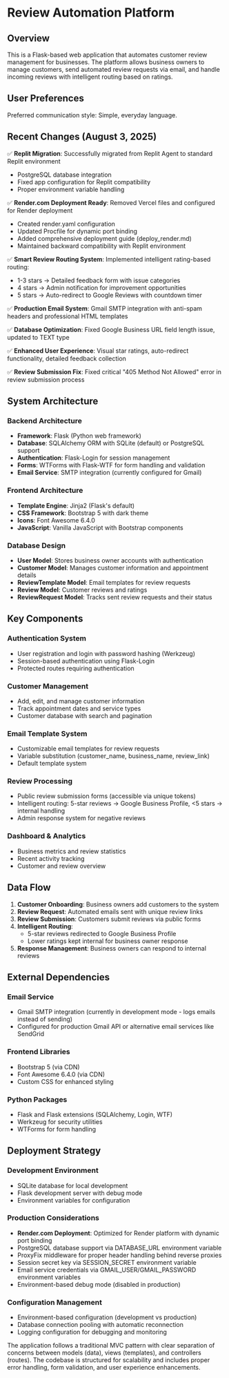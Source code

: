 # Review Automation Platform

## Overview

This is a Flask-based web application that automates customer review management for businesses. The platform allows business owners to manage customers, send automated review requests via email, and handle incoming reviews with intelligent routing based on ratings.

## User Preferences

Preferred communication style: Simple, everyday language.

## Recent Changes (August 3, 2025)

✅ **Replit Migration**: Successfully migrated from Replit Agent to standard Replit environment
   - PostgreSQL database integration
   - Fixed app configuration for Replit compatibility
   - Proper environment variable handling

✅ **Render.com Deployment Ready**: Removed Vercel files and configured for Render deployment
   - Created render.yaml configuration
   - Updated Procfile for dynamic port binding
   - Added comprehensive deployment guide (deploy_render.md)
   - Maintained backward compatibility with Replit environment

✅ **Smart Review Routing System**: Implemented intelligent rating-based routing:
   - 1-3 stars → Detailed feedback form with issue categories
   - 4 stars → Admin notification for improvement opportunities
   - 5 stars → Auto-redirect to Google Reviews with countdown timer

✅ **Production Email System**: Gmail SMTP integration with anti-spam headers and professional HTML templates

✅ **Database Optimization**: Fixed Google Business URL field length issue, updated to TEXT type

✅ **Enhanced User Experience**: Visual star ratings, auto-redirect functionality, detailed feedback collection

✅ **Review Submission Fix**: Fixed critical "405 Method Not Allowed" error in review submission process

## System Architecture

### Backend Architecture
- **Framework**: Flask (Python web framework)
- **Database**: SQLAlchemy ORM with SQLite (default) or PostgreSQL support
- **Authentication**: Flask-Login for session management
- **Forms**: WTForms with Flask-WTF for form handling and validation
- **Email Service**: SMTP integration (currently configured for Gmail)

### Frontend Architecture
- **Template Engine**: Jinja2 (Flask's default)
- **CSS Framework**: Bootstrap 5 with dark theme
- **Icons**: Font Awesome 6.4.0
- **JavaScript**: Vanilla JavaScript with Bootstrap components

### Database Design
- **User Model**: Stores business owner accounts with authentication
- **Customer Model**: Manages customer information and appointment details
- **ReviewTemplate Model**: Email templates for review requests
- **Review Model**: Customer reviews and ratings
- **ReviewRequest Model**: Tracks sent review requests and their status

## Key Components

### Authentication System
- User registration and login with password hashing (Werkzeug)
- Session-based authentication using Flask-Login
- Protected routes requiring authentication

### Customer Management
- Add, edit, and manage customer information
- Track appointment dates and service types
- Customer database with search and pagination

### Email Template System
- Customizable email templates for review requests
- Variable substitution (customer_name, business_name, review_link)
- Default template system

### Review Processing
- Public review submission forms (accessible via unique tokens)
- Intelligent routing: 5-star reviews → Google Business Profile, <5 stars → internal handling
- Admin response system for negative reviews

### Dashboard & Analytics
- Business metrics and review statistics
- Recent activity tracking
- Customer and review overview

## Data Flow

1. **Customer Onboarding**: Business owners add customers to the system
2. **Review Request**: Automated emails sent with unique review links
3. **Review Submission**: Customers submit reviews via public forms
4. **Intelligent Routing**: 
   - 5-star reviews redirected to Google Business Profile
   - Lower ratings kept internal for business owner response
5. **Response Management**: Business owners can respond to internal reviews

## External Dependencies

### Email Service
- Gmail SMTP integration (currently in development mode - logs emails instead of sending)
- Configured for production Gmail API or alternative email services like SendGrid

### Frontend Libraries
- Bootstrap 5 (via CDN)
- Font Awesome 6.4.0 (via CDN)
- Custom CSS for enhanced styling

### Python Packages
- Flask and Flask extensions (SQLAlchemy, Login, WTF)
- Werkzeug for security utilities
- WTForms for form handling

## Deployment Strategy

### Development Environment
- SQLite database for local development
- Flask development server with debug mode
- Environment variables for configuration

### Production Considerations
- **Render.com Deployment**: Optimized for Render platform with dynamic port binding
- PostgreSQL database support via DATABASE_URL environment variable
- ProxyFix middleware for proper header handling behind reverse proxies
- Session secret key via SESSION_SECRET environment variable
- Email service credentials via GMAIL_USER/GMAIL_PASSWORD environment variables
- Environment-based debug mode (disabled in production)

### Configuration Management
- Environment-based configuration (development vs production)
- Database connection pooling with automatic reconnection
- Logging configuration for debugging and monitoring

The application follows a traditional MVC pattern with clear separation of concerns between models (data), views (templates), and controllers (routes). The codebase is structured for scalability and includes proper error handling, form validation, and user experience enhancements.